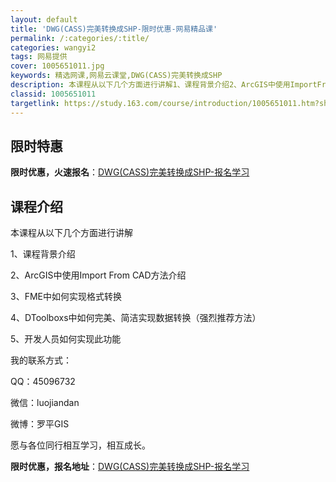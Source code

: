 ```yaml
---
layout: default
title: 'DWG(CASS)完美转换成SHP-限时优惠-网易精品课'
permalink: /:categories/:title/
categories: wangyi2
tags: 网易提供
cover: 1005651011.jpg
keywords: 精选网课,网易云课堂,DWG(CASS)完美转换成SHP
description: 本课程从以下几个方面进行讲解1、课程背景介绍2、ArcGIS中使用ImportFromCAD方法介绍3、FME中如何实现
classid: 1005651011
targetlink: https://study.163.com/course/introduction/1005651011.htm?share=1&shareId=1025206652&utm_campaign=share&utm_medium=iphoneShare&utm_source=&utm_u=1025206652
---
```


## 限时特惠

**限时优惠，火速报名**：[DWG(CASS)完美转换成SHP-报名学习](https://study.163.com/course/introduction/1005651011.htm?share=1&shareId=1025206652&utm_campaign=share&utm_medium=iphoneShare&utm_source=&utm_u=1025206652)

## 课程介绍

本课程从以下几个方面进行讲解

1、课程背景介绍

2、ArcGIS中使用Import From CAD方法介绍

3、FME中如何实现格式转换

4、DToolboxs中如何完美、简洁实现数据转换（强烈推荐方法）

5、开发人员如何实现此功能

我的联系方式：

QQ：45096732

微信：luojiandan

微博：罗平GIS

愿与各位同行相互学习，相互成长。

**限时优惠，报名地址**：[DWG(CASS)完美转换成SHP-报名学习](https://study.163.com/course/introduction/1005651011.htm?share=1&shareId=1025206652&utm_campaign=share&utm_medium=iphoneShare&utm_source=&utm_u=1025206652)

